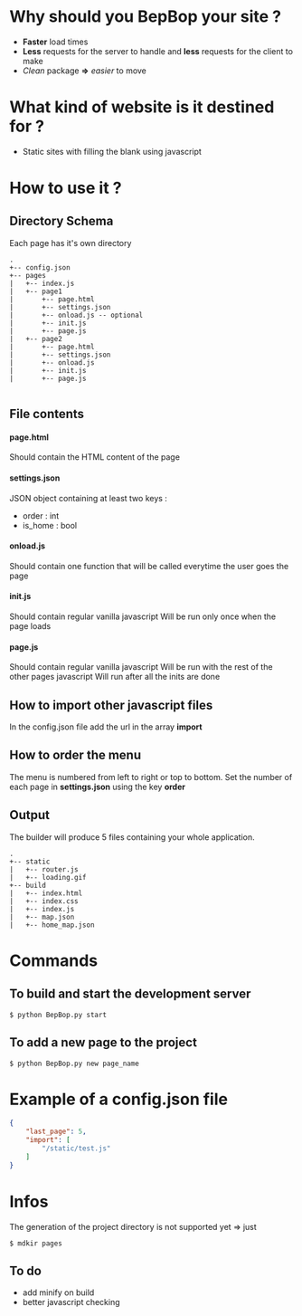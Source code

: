 # Why should you BepBop your site ?

* **Faster** load times
* **Less** requests for the server to handle and **less** requests for the client to make
* *Clean* package **=>** *easier* to move 

# What kind of website is it destined for ?

* Static sites with filling the blank using javascript


# How to use it ?

## Directory Schema

Each page has it's own directory

```
.
+-- config.json
+-- pages
|   +-- index.js
|   +-- page1
|       +-- page.html
|       +-- settings.json
|       +-- onload.js -- optional
|       +-- init.js
|       +-- page.js
|   +-- page2
|       +-- page.html
|       +-- settings.json
|       +-- onload.js
|       +-- init.js
|       +-- page.js


```

## File contents

#### page.html

Should contain the HTML content of the page

#### settings.json

JSON object containing at least two keys :
* order : int
* is_home : bool

#### onload.js

Should contain one function that will be called everytime the user goes the page

#### init.js

Should contain regular vanilla javascript
Will be run only once when the page loads

#### page.js

Should contain regular vanilla javascript
Will be run with the rest of the other pages javascript
Will run after all the inits are done


## How to import other javascript files 

In the config.json file add the url in the array **import**

## How to order the menu

The menu is numbered from left to right or top to bottom.
Set the number of each page in **settings.json** using the key __order__

## Output

The builder will produce 5 files containing your whole application.

```
.
+-- static
|   +-- router.js
|   +-- loading.gif
+-- build
|   +-- index.html
|   +-- index.css
|   +-- index.js
|   +-- map.json
|   +-- home_map.json

```

# Commands

## To build and start the development server 
```shell
$ python BepBop.py start
```

## To add a new page to the project

```shell
$ python BepBop.py new page_name
```


# Example of a config.json file

```json
{
    "last_page": 5,
    "import": [
        "/static/test.js"
    ]
}
```


# Infos

The generation of the project directory is not supported yet => just

```shell
$ mdkir pages
```


## To do

* add minify on build
* better javascript checking
